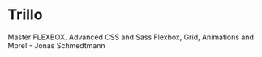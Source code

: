 # Trillo
Master FLEXBOX. Advanced CSS and Sass Flexbox, Grid, Animations and More! - Jonas Schmedtmann
